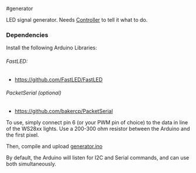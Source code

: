 #generator

LED signal generator. Needs [Controller](../dmx/dmx.ino) to tell it what to do.
### Dependencies
Install the following  Arduino Libraries:
###### FastLED:
- https://github.com/FastLED/FastLED
###### PacketSerial (optional)
- https://github.com/bakercp/PacketSerial

To use, simply connect pin 6 (or your PWM pin of choice) to the data in line of the WS28xx lights. Use a 200-300 ohm resistor between the Arduino and the first pixel.

Then, compile and upload [generator.ino](generator.ino)

By default, the Arduino will listen for I2C and Serial commands, and can use both simultaneously.
